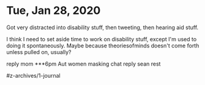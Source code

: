 # Tue, Jan 28, 2020
Got very distracted into disability stuff, then tweeting, then hearing aid stuff. 

I think I need to set aside time to work on disability stuff, except I'm used to doing it spontaneously. Maybe because theoriesofminds doesn't come forth unless pulled on, usually?


reply mom
***6pm Aut women masking chat
reply sean
rest



#z-archives/1-journal